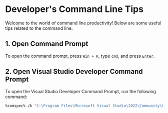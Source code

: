 # Developer's Command Line Tips

Welcome to the world of command line productivity! Below are some useful tips related to the command line.

## 1. Open Command Prompt

To open the command prompt, press `Win + R`, type `cmd`, and press `Enter`.

## 2. Open Visual Studio Developer Command Prompt

To open the Visual Studio Developer Command Prompt, run the following command:

```bash
%comspec% /k "C:\Program Files\Microsoft Visual Studio\2022\Community\Common7\Tools\VsDevCmd.bat"
